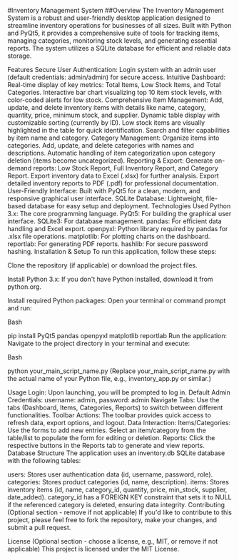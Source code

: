 #Inventory Management System
##Overview
The Inventory Management System is a robust and user-friendly desktop application designed to streamline inventory operations for businesses of all sizes. Built with Python and PyQt5, it provides a comprehensive suite of tools for tracking items, managing categories, monitoring stock levels, and generating essential reports. The system utilizes a SQLite database for efficient and reliable data storage.

Features
Secure User Authentication: Login system with an admin user (default credentials: admin/admin) for secure access.
Intuitive Dashboard:
Real-time display of key metrics: Total Items, Low Stock Items, and Total Categories.
Interactive bar chart visualizing top 10 item stock levels, with color-coded alerts for low stock.
Comprehensive Item Management:
Add, update, and delete inventory items with details like name, category, quantity, price, minimum stock, and supplier.
Dynamic table display with customizable sorting (currently by ID).
Low stock items are visually highlighted in the table for quick identification.
Search and filter capabilities by item name and category.
Category Management:
Organize items into categories.
Add, update, and delete categories with names and descriptions.
Automatic handling of item categorization upon category deletion (items become uncategorized).
Reporting & Export:
Generate on-demand reports: Low Stock Report, Full Inventory Report, and Category Report.
Export inventory data to Excel (.xlsx) for further analysis.
Export detailed inventory reports to PDF (.pdf) for professional documentation.
User-Friendly Interface: Built with PyQt5 for a clean, modern, and responsive graphical user interface.
SQLite Database: Lightweight, file-based database for easy setup and deployment.
Technologies Used
Python 3.x: The core programming language.
PyQt5: For building the graphical user interface.
SQLite3: For database management.
pandas: For efficient data handling and Excel export.
openpyxl: Python library required by pandas for .xlsx file operations.
matplotlib: For plotting charts on the dashboard.
reportlab: For generating PDF reports.
hashlib: For secure password hashing.
Installation & Setup
To run this application, follow these steps:

Clone the repository (if applicable) or download the project files.

Install Python 3.x:
If you don't have Python installed, download it from python.org.

Install required Python packages:
Open your terminal or command prompt and run:

Bash

pip install PyQt5 pandas openpyxl matplotlib reportlab
Run the application:
Navigate to the project directory in your terminal and execute:

Bash

python your_main_script_name.py
(Replace your_main_script_name.py with the actual name of your Python file, e.g., inventory_app.py or similar.)

Usage
Login: Upon launching, you will be prompted to log in.
Default Admin Credentials: username: admin, password: admin
Navigate Tabs: Use the tabs (Dashboard, Items, Categories, Reports) to switch between different functionalities.
Toolbar Actions: The toolbar provides quick access to refresh data, export options, and logout.
Data Interaction:
Items/Categories: Use the forms to add new entries. Select an item/category from the table/list to populate the form for editing or deletion.
Reports: Click the respective buttons in the Reports tab to generate and view reports.
Database Structure
The application uses an inventory.db SQLite database with the following tables:

users: Stores user authentication data (id, username, password, role).
categories: Stores product categories (id, name, description).
items: Stores inventory items (id, name, category_id, quantity, price, min_stock, supplier, date_added).
category_id has a FOREIGN KEY constraint that sets it to NULL if the referenced category is deleted, ensuring data integrity.
Contributing
(Optional section - remove if not applicable)
If you'd like to contribute to this project, please feel free to fork the repository, make your changes, and submit a pull request.

License
(Optional section - choose a license, e.g., MIT, or remove if not applicable)
This project is licensed under the MIT License.
